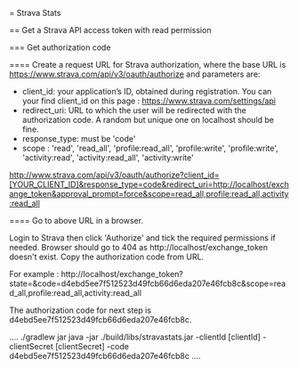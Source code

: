 = Strava Stats



== Get a Strava API access token with read permission

=== Get authorization code

==== Create a request URL for Strava authorization, where the base URL is https://www.strava.com/api/v3/oauth/authorize and parameters are:

* client_id: your application’s ID, obtained during registration. You can your find client_id on this page : https://www.strava.com/settings/api
* redirect_uri:	URL to which the user will be redirected with the authorization code. A random but unique one on localhost should be fine.
* response_type: must be 'code'
* scope : 'read', 'read_all', 'profile:read_all', 'profile:write', 'profile:write', 'activity:read', 'activity:read_all', 'activity:write'

http://www.strava.com/api/v3/oauth/authorize?client_id=[YOUR_CLIENT_ID]&response_type=code&redirect_uri=http://localhost/exchange_token&approval_prompt=force&scope=read_all,profile:read_all,activity:read_all

==== Go to above URL in a browser.

Login to Strava then click 'Authorize' and tick the required permissions if needed.
Browser should go to 404 as http://localhost/exchange_token doesn't exist.
Copy the authorization code from URL. 

For example : http://localhost/exchange_token?state=&code=d4ebd5ee7f512523d49fcb66d6eda207e46fcb8c&scope=read_all,profile:read_all,activity:read_all

The authorization code for next step is d4ebd5ee7f512523d49fcb66d6eda207e46fcb8c.


....
 ./gradlew jar
 java -jar ./build/libs/stravastats.jar -clientId [clientId] -clientSecret [clientSecret] -code d4ebd5ee7f512523d49fcb66d6eda207e46fcb8c
....
